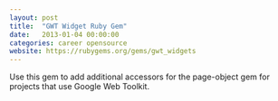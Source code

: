 ```yaml
---
layout: post
title:  "GWT Widget Ruby Gem"
date:   2013-01-04 00:00:00
categories: career opensource
website: https://rubygems.org/gems/gwt_widgets
---
```

Use this gem to add additional accessors for the page-object gem for projects that use Google Web Toolkit.
